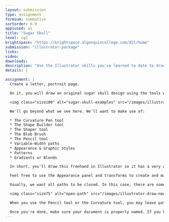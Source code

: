 ```yaml
---
layout: submission
type: assignment
formsum: summative
sortorder: 6.9
appsused: ai
title: "Sugar Skull"
level: cg2
brightspace: "https://brightspace.algonquincollege.com/d2l/home"
submission: "illustrator-package"
links:
video:
downloads: 
description: "Use the Illustrator skills you've learned to date to draw a sugar skull."
details: |

assignment: |
  Create a letter, portrait page.

  On it, you will draw an original sugar skull design using the tools we've learned in Illustrator to date. For those of you who don't know what a Sugar Skull is, these are they:

  <img class="size100" alt="sugar-skull-examples" src="/images/illustrator-draw-new-tools/sugar-skull-examples.jpg">

  We'll go beyond what we see here. We'll want to make use of:

  * The Curvature Pen tool
  * The Shape Builder tool
  * The Shaper tool
  * The Blob Brush
  * The Pencil tool
  * Variable-Width paths
  * Appearance & Graphic Styles
  * Patterns
  * Gradients or Blends

  In short, you'll draw this freehand in Illustrator so it has a very organic look. Yours will be in colour. Note the symmetry they all share.

  Feel free to use the Appearance panel and transforms to create and maintain symmetry. Make sure to not expand effects.

  Usually, we want all paths to be closed. In this case, there are some circumstances when they won't be.

  <img class="size75" alt="open-path" src="/images/illustrator-draw-new-tools/open-path.jpg">

  When you use the Pencil tool or the Curvature tool, you may leave paths open, then apply a variable-width stroke to create a shape.

  Once you're done, make sure your document is properly named. If you have artwork on the pasteboard, make sure to save it on a hidden layer called Scraps.
---
```


